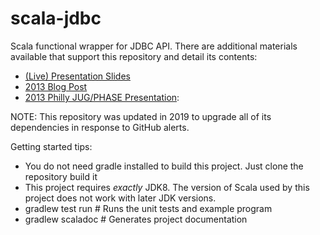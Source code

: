 scala-jdbc
==========

Scala functional wrapper for JDBC API. There are additional materials available that support this repository and detail its contents:
* [(Live) Presentation Slides][slides]
* [2013 Blog Post][blog-post]
* [2013 Philly JUG/PHASE Presentation][presentation-video]:

NOTE: This repository was updated in 2019 to upgrade all of its dependencies in response to GitHub alerts.

Getting started tips:
* You do not need gradle installed to build this project.  Just clone the repository build it
* This project requires *exactly* JDK8. The version of Scala used by this project does not work with later JDK versions.
* gradlew test run  # Runs the unit tests and example program
* gradlew scaladoc  # Generates project documentation

[slides]: https://rawgit.com/MartinSnyder/scala-jdbc/master/presentation/index.html
[blog-post]: https://martinsnyder.net/blog/2013/08/07/functional-wrappers-for-legacy-apis/
[presentation-video]: https://vimeo.com/75591447